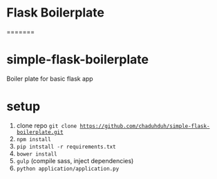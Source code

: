# Flask Boilerplate
=======
# simple-flask-boilerplate
Boiler plate for basic flask app

# setup
1. clone repo <code>git clone https://github.com/chaduhduh/simple-flask-boilerplate.git</code>
2. <code>npm install</code>
3. <code>pip intstall -r requirements.txt</code>
4. <code>bower install</code> 
5. <code>gulp</code>  (compile sass, inject dependencies)
6. <code>python application/application.py</code>

